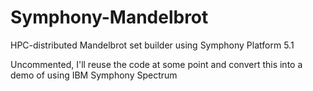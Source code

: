 # Symphony-Mandelbrot
HPC-distributed Mandelbrot set builder using Symphony Platform 5.1

Uncommented, I'll reuse the code at some point and convert this into a demo of using IBM Symphony Spectrum
